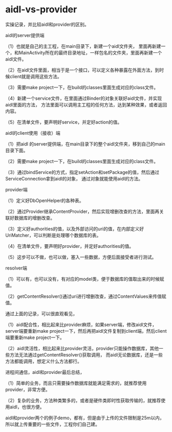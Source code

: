 # aidl-vs-provider

实操记录，并比较aidl和provider的区别。


aidl的server提供端

（1）也就是自己的主工程，在main目录下，新建一个aidl文件夹，
里面再新建一个，和MainActivity所在的最终目录地址，一样包名的文件夹，里面再新建一个aidl文件。

（2）在aidl文件里面，相当于是一个接口，可以定义各种暴露在外面方法，到时候client就是调用这些方法。

（3）需要make project一下，在build的classes里面生成对应的class文件。

（4）新建一个service文件，在里面通过Binder的对象关联好aidl文件，并实现aidl里面的方法，
方法里面可以调用主工程的任何方法，达到某种效果，或者返回内容。

（5）在清单文件，要声明好service，并定好action的值。


aidl的client使用（接收）端

（1）把aidl
的server提供端，在main目录下的整个aidl文件夹，移到自己的main目录下面。

（2）需要make project一下，在build的classes里面生成对应的class文件。

（3）通过bindService的方式，指定setAction和setPackage的值，然后通过ServiceConnection拿到aidl的对象，
通过对象就能使用aidl的方法。


provider端

（1）定义好DbOpenHelper的各种表。

（2）通过Provider继承ContentProvider，然后实现增删改查的方法，里面再关联好数据库的增删改查。

（3）定义好authorities的值，以及外部访问的uri的值，在内部定义好UriMatcher，可以判断是处理哪个数据库的表。

（4）在清单文件，要声明好provider，并定好authorities的值。

（5）这步可以不做，也可以做，塞入一些数据，方便后面接受者进行测试。


resolver端

（1）可以有，也可以没有，有对应的model类，便于数据库的值取出来的时候赋值。

（2）getContentResolver()通过uri进行增删改查，通过ContentValues来传值赋值。


通过上面的记录，可以很直观看见，

（1）aidl配合性，相比起来比provider麻烦，如果server端，修改aidl文件，
server端要重新make project一下，然后再把aidl文件复制到client端，然后client端要重新make project一下。

（2）aidl灵活性，相比起来比provider灵活，provider只能操作数据库，其他一些方法无法通过getContentResolver()获取调用，
而aidl无论数据库，还是一些方法都能调用，想定义什么方法都行。


进程间通信，aidl和provider最后总结，

（1）简单的业务，而且只需要操作数据库就能满足需求的，就推荐使用provider，非常方便。

（2）复杂的业务，方法种类繁多的，或者是硬件类即时性获取传输的，就推荐使用aidl，也很方便。

aidl和provider两个的例子demo，都有，但是由于上传的文件限制是25m以内，所以就上传重要的一些文件，工程你们自己建。
